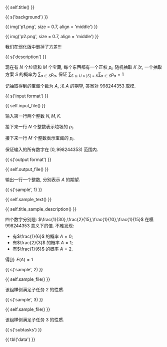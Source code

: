 {{ self.title() }}

{{ s('background') }}

{{ img('p1.png', size = 0.7, align = 'middle') }}

{{ img('p2.png', size = 0.7, align = 'middle') }}

我们在弱化版中删掉了方差!!!

{{ s('description') }}

现在有 $N$ 个垃圾和 $M$ 个宝藏, 每个东西都有一个正权 $p_i$, 随机抽取 $K$ 次, 一个抽取方案 $S$ 的概率为 $\sum_{a\in S}p_a$, 保证 $\sum_{S \subseteq U \wedge |S| = K}\sum_{a\in S }p_a=1$

记抽取得到的宝藏个数为 $A$, 求 $A$ 的期望, 答案对 $998244353$ 取模.

{{ s('input format') }}

{{ self.input_file() }}

输入第一行两个整数 $N, M, K$.

接下来一行 $N$ 个整数表示垃圾的 $p_i$.

接下来一行 $M$ 个整数表示宝藏的 $p_i$.

保证输入的所有数字在 $[0, 998244353)$ 范围内.

{{ s('output format') }}

{{ self.output_file() }}

输出一行一个整数, 分别表示 $A$ 的期望.

{{ s('sample', 1) }}

{{ self.sample_text() }}

{{ self.title_sample_description() }}

四个数字分别是: $\frac{1}{30},\frac{2}{15},\frac{1}{10},\frac{1}{15}$ 在模 $998244353$ 意义下的值. 不难发现:

- 有$\frac{1}{6}$ 的概率 $A = 0$;
- 有$\frac{2}{3}$ 的概率 $A = 1$;
- 有$\frac{1}{6}$ 的概率 $A = 2$.

得到: $E(A) = 1$

{{ s('sample', 2) }}

{{ self.sample_file() }}

该组样例满足子任务 2 的性质.

{{ s('sample', 3) }}

{{ self.sample_file() }}

该组样例满足子任务 3 的性质.

{{ s('subtasks') }}

{{ tbl('data') }}